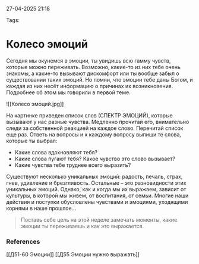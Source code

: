 27-04-2025 21:18

Tags: 

# Колесо эмоций

Сегодня мы окунемся в эмоции, ты увидишь всю гамму чувств, которые можно переживать. Возможно, какие-то из них тебе очень знакомы, а какие-то вызывают дискомфорт или ты вообще забыл о существовании таких эмоций. Но помни, что эмоции тебе даны Богом, и каждая из них несёт информацию о причинах их возникновения. Подробнее об этом мы говорили в первой теме.

![[Колесо эмоций.jpg]]

На картинке приведен список слов (СПЕКТР ЭМОЦИЙ), которые вызывают у нас разные чувства. Медленно прочитай его, внимательно следи за собственной реакцией на каждое слово. Перечитай список еще раз.
Ответь на вопросы и к каждому вопросу выпиши те слова, которые ты выбрал:

- Какие слова вдохновляют тебя?
- Какие слова пугают тебя? Какое чувство это слово вызывает?
- Какие чувства тебе труднее всего выразить?

Существуют несколько уникальных эмоций: радость, печаль, страх, гнев, удивление и брезгливость. Остальные – это разновидности этих уникальных эмоций. Однако, как и когда мы их выражаем, зависит от культуры, в которой мы живем, от воспитания, от семьи. Многие наши действия и поступки обусловлены чувствами и эмоциями, уходящими корнями в наше прошлое...

> Поставь себе цель на этой неделе замечать моменты, какие эмоции ты переживаешь и как это выражается.

### References
[[Д51-60 Эмоции]]
[[Д55 Эмоции нужно выражать]]
